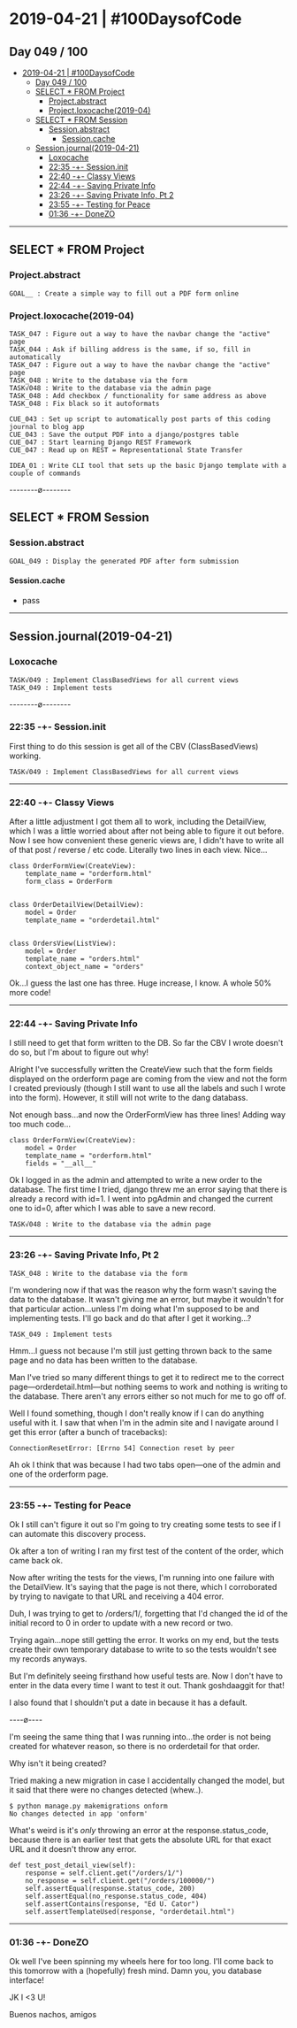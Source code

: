 # 2019-04-21 | #100DaysofCode

## Day 049 / 100

- [2019-04-21 | #100DaysofCode](#2019-04-21--100daysofcode)
  - [Day 049 / 100](#day-049--100)
  - [SELECT * FROM Project](#select--from-project)
    - [Project.abstract](#projectabstract)
    - [Project.loxocache(2019-04)](#projectloxocache2019-04)
  - [SELECT * FROM Session](#select--from-session)
    - [Session.abstract](#sessionabstract)
      - [Session.cache](#sessioncache)
  - [Session.journal(2019-04-21)](#sessionjournal2019-04-21)
    - [Loxocache](#loxocache)
    - [22:35 -+- Session.init](#2235----sessioninit)
    - [22:40 -+- Classy Views](#2240----classy-views)
    - [22:44 -+- Saving Private Info](#2244----saving-private-info)
    - [23:26 -+- Saving Private Info, Pt 2](#2326----saving-private-info-pt-2)
    - [23:55 -+- Testing for Peace](#2355----testing-for-peace)
    - [01:36 -+- DoneZO](#0136----donezo)

---

## SELECT * FROM Project

### Project.abstract

    GOAL__ : Create a simple way to fill out a PDF form online

### Project.loxocache(2019-04)

    TASK_047 : Figure out a way to have the navbar change the "active" page  
    TASK_044 : Ask if billing address is the same, if so, fill in automatically  
    TASK_047 : Figure out a way to have the navbar change the "active" page  
    TASK_048 : Write to the database via the form  
    TASK√048 : Write to the database via the admin page  
    TASK_048 : Add checkbox / functionality for same address as above  
    TASK_048 : Fix black so it autoformats  

    CUE_043 : Set up script to automatically post parts of this coding journal to blog app  
    CUE_043 : Save the output PDF into a django/postgres table  
    CUE_047 : Start learning Django REST Framework  
    CUE_047 : Read up on REST = Representational State Transfer  

    IDEA_01 : Write CLI tool that sets up the basic Django template with a couple of commands  

--------ø--------

## SELECT * FROM Session

### Session.abstract

    GOAL_049 : Display the generated PDF after form submission  

#### Session.cache

- pass

---

## Session.journal(2019-04-21)

### Loxocache

    TASK√049 : Implement ClassBasedViews for all current views  
    TASK_049 : Implement tests  

--------ø--------

### 22:35 -+- Session.init

First thing to do this session is get all of the CBV (ClassBasedViews) working.

    TASK√049 : Implement ClassBasedViews for all current views  

---

### 22:40 -+- Classy Views

After a little adjustment I got them all to work, including the DetailView, which I was a little worried about after not being able to figure it out before. Now I see how convenient these generic views are, I didn't have to write all of that post / reverse / etc code. Literally two lines in each view. Nice...

    class OrderFormView(CreateView):
        template_name = "orderform.html"
        form_class = OrderForm


    class OrderDetailView(DetailView):
        model = Order
        template_name = "orderdetail.html"


    class OrdersView(ListView):
        model = Order
        template_name = "orders.html"
        context_object_name = "orders"

Ok...I guess the last one has three. Huge increase, I know. A whole 50% more code!

---

### 22:44 -+- Saving Private Info

I still need to get that form written to the DB. So far the CBV I wrote doesn't do so, but I'm about to figure out why!

Alright I've successfully written the CreateView such that the form fields displayed on the orderform page are coming from the view and not the form I created previously (though I still want to use all the labels and such I wrote into the form). However, it still will not write to the dang databass.

Not enough bass...and now the OrderFormView has three lines! Adding way too much code...

    class OrderFormView(CreateView):
        model = Order
        template_name = "orderform.html"
        fields = "__all__"

Ok I logged in as the admin and attempted to write a new order to the database. The first time I tried, django threw me an error saying that there is already a record with id=1. I went into pgAdmin and changed the current one to id=0, after which I was able to save a new record.

    TASK√048 : Write to the database via the admin page  

---

### 23:26 -+- Saving Private Info, Pt 2

    TASK_048 : Write to the database via the form  

I'm wondering now if that was the reason why the form wasn't saving the data to the database. It wasn't giving me an error, but maybe it wouldn't for that particular action...unless I'm doing what I'm supposed to be and implementing tests. I'll go back and do that after I get it working...?

    TASK_049 : Implement tests  

Hmm...I guess not because I'm still just getting thrown back to the same page and no data has been written to the database.

Man I've tried so many different things to get it to redirect me to the correct page—orderdetail.html—but nothing seems to work and nothing is writing to the database. There aren't any errors either so not much for me to go off of.

Well I found something, though I don't really know if I can do anything useful with it. I saw that when I'm in the admin site and I navigate around I get this error (after a bunch of tracebacks):

    ConnectionResetError: [Errno 54] Connection reset by peer

Ah ok I think that was because I had two tabs open—one of the admin and one of the orderform page.

---

### 23:55 -+- Testing for Peace

Ok I still can't figure it out so I'm going to try creating some tests to see if I can automate this discovery process.

Ok after a ton of writing I ran my first test of the content of the order, which came back ok.

Now after writing the tests for the views, I'm running into one failure with the DetailView. It's saying that the page is not there, which I corroborated by trying to navigate to that URL and receiving a 404 error.

Duh, I was trying to get to /orders/1/, forgetting that I'd changed the id of the initial record to 0 in order to update with a new record or two.

Trying again...nope still getting the error. It works on my end, but the tests create their own temporary database to write to so the tests wouldn't see my records anyways.

But I'm definitely seeing firsthand how useful tests are. Now I don't have to enter in the data every time I want to test it out. Thank goshdaaggit for that!

I also found that I shouldn't put a date in because it has a default.

----ø----

I'm seeing the same thing that I was running into...the order is not being created for whatever reason, so there is no orderdetail for that order.

Why isn't it being created?

Tried making a new migration in case I accidentally changed the model, but it said that there were no changes detected (whew..).

    $ python manage.py makemigrations onform
    No changes detected in app 'onform'

What's weird is it's *only* throwing an error at the response.status_code, because there is an earlier test that gets the absolute URL for that exact URL and it doesn't throw any error.

    def test_post_detail_view(self):
        response = self.client.get("/orders/1/")
        no_response = self.client.get("/orders/100000/")
        self.assertEqual(response.status_code, 200)
        self.assertEqual(no_response.status_code, 404)
        self.assertContains(response, "Ed U. Cator")
        self.assertTemplateUsed(response, "orderdetail.html")

---

### 01:36 -+- DoneZO

Ok well I've been spinning my wheels here for too long. I'll come back to this tomorrow with a (hopefully) fresh mind. Damn you, you database interface!

JK I <3 U!

Buenos nachos, amigos